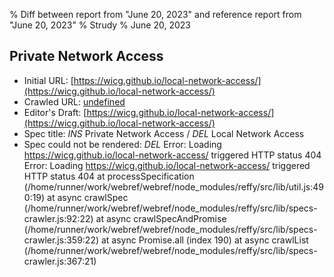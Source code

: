 % Diff between report from "June 20, 2023" and reference report from "June 20, 2023"
% Strudy
% June 20, 2023

## Private Network Access

- Initial URL: [https://wicg.github.io/local-network-access/](https://wicg.github.io/local-network-access/)
- Crawled URL: [undefined](undefined)
- Editor's Draft: [https://wicg.github.io/local-network-access/](https://wicg.github.io/local-network-access/)
- Spec title: *INS* Private Network Access / *DEL* Local Network Access
- Spec could not be rendered: *DEL* Error: Loading https://wicg.github.io/local-network-access/ triggered HTTP status 404 Error: Loading https://wicg.github.io/local-network-access/ triggered HTTP status 404
    at processSpecification (/home/runner/work/webref/webref/node_modules/reffy/src/lib/util.js:490:19)
    at async crawlSpec (/home/runner/work/webref/webref/node_modules/reffy/src/lib/specs-crawler.js:92:22)
    at async crawlSpecAndPromise (/home/runner/work/webref/webref/node_modules/reffy/src/lib/specs-crawler.js:359:22)
    at async Promise.all (index 190)
    at async crawlList (/home/runner/work/webref/webref/node_modules/reffy/src/lib/specs-crawler.js:367:21)



